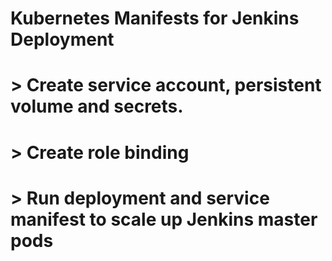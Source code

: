 # Kubernetes Manifests for Jenkins Deployment

 # > Create service account, persistent volume and secrets.
 # > Create role binding
 # > Run deployment and service manifest to scale up Jenkins master pods
